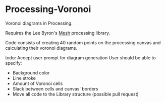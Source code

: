 # Processing-Voronoi
Voronoi diagrams in Processing.

Requires the Lee Byron's [Mesh](http://leebyron.com/mesh/) processing library.

Code consists of creating 40 random points on the processing canvas and calculating their voronoi diagrams.

todo:
Accept user prompt for diagram generation
User should be able to specify:
- Background color
- Line stroke
- Amount of Voronoi cells 
- Slack between cells and canvas' borders
- Move all code to the Library structure (possible pull request)